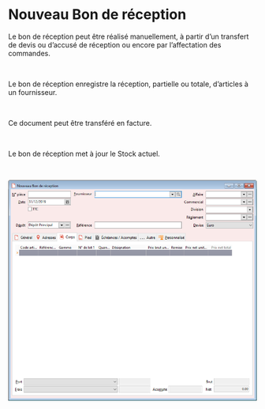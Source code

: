 # Nouveau Bon de réception


Le bon de réception peut être réalisé manuellement, à partir d’un transfert 
 de devis ou d’accusé de réception ou encore par l’affectation des commandes.


 


Le bon de réception enregistre la réception, partielle ou totale, d’articles 
 à un fournisseur.


 


Ce document peut être transféré en facture.


 


Le bon de réception met à jour le Stock actuel.


 


![](BonReception.png)


